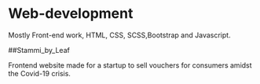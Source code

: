 # Web-development
Mostly Front-end work, HTML, CSS, SCSS,Bootstrap and Javascript. 


##Stammi_by_Leaf

Frontend website made for a startup to sell vouchers for consumers amidst the Covid-19 crisis.
